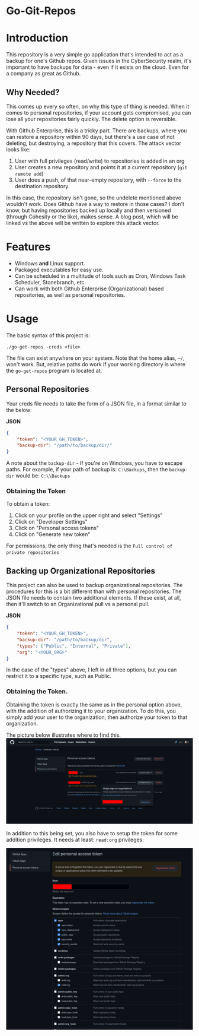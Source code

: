 # Go-Git-Repos

# Introduction

This repository is a very simple go application that's intended to act as a backup for one's Github repos.  Given issues
in the CyberSecurity realm, it's important to have backups for data - even if it exists on the cloud.  Even for a company
as great as Github.

## Why Needed?

This comes up every so often, on why this type of thing is needed.  When it comes to personal repositories, if your account gets 
compromised, you can lose all your repositories fairly quickly.  The delete option is reversible.

With Github Enterprise, this is a tricky part.  There are backups, where you can restore a repository within 90 days, but 
there's a use case of not deleting, but destroying, a repository that this covers.  The attack vector looks like:

1. User with full privileges (read/write) to repositories is added in an org
2. User creates a new repository and points it at a current repository (`git remote add`)
3. User does a push, of that near-empty repository, with `--force` to the destination repository.

In this case, the repository isn't gone, so the undelete mentioned above wouldn't work.  Does Github have a way to 
restore in those cases?  I don't know, but having repositories backed up locally and then versioned (through Cohesity or the like),
makes sense.  A blog post, which will be linked vs the above will be written to explore this attack vector.

# Features

* Windows **and** Linux support.
* Packaged executables for easy use.
* Can be scheduled in a multitude of tools such as Cron, Windows Task Scheduler, Stonebranch, etc.
* Can work with both Github Enterprise (Organizational) based repositories, as well as personal repositories.


# Usage

The basic syntax of this project is:

```shell
./go-get-repos -creds <file>
```

The file can exist anywhere on your system.  Note that the home alias, `~/`, won't work.  But, relative paths do work if
your working directory is where the `go-get-repos` program is located at.


## Personal Repositories

Your creds file needs to take the form of a JSON file, in a format similar to the below:

**JSON**
```json
{
	"token": "<YOUR_GH_TOKEN>",
	"backup-dir": "/path/to/backup/dir/"
}
```

A note about the `backup-dir` - If you're on Windows, you have to escape paths.  For example, if your path of backup is:
`C:\Backups`, then the `backup-dir` would be: `C:\\Backups`

### Obtaining the Token
To obtain a token:
1. Click on your profile on the upper right and select "Settings"
2. Click on "Developer Settings"
3. Click on "Personal access tokens"
4. Click on "Generate new token"

For permissions, the only thing that's needed is the `Full control of private repositories`

## Backing up Organizational Repositories

This project can also be used to backup organizational repositories.  The procedures for this is a bit different than
with personal repositories.  The JSON file needs to contain two additional elements.  If these exist, at all, then it'll switch
to an Organizational pull vs a personal pull.

**JSON**

```json
{
	"token": "<YOUR_GH_TOKEN>",
	"backup-dir": "/path/to/backup/dir",
	"types": ["Public", "Internal", "Private"],
	"org": "<YOUR_ORG>"
}
```

In the case of the "types" above, I left in all three options, but you can restrict it to a specific type, such as Public.

### Obtaining the Token.

Obtaining the token is exactly the same as in the personal option above, with the addition of authorizing it to your organization.
To do this, you simply add your user to the organization, then authorize your token to that organization.

The picture below illustrates where to find this.
![Access Tokens](imgs/access_tokens.png)

In addition to this being set, you also have to setup the token for some addition privileges.  It needs at least: 
`read:org` privileges:

![Access Privileges](imgs/access_privs.png)